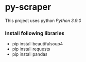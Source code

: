 # py-scraper
This project uses python *Python 3.9.0*
### Install following libraries

* pip install beautifulsoup4
* pip install requests
* pip install pandas

